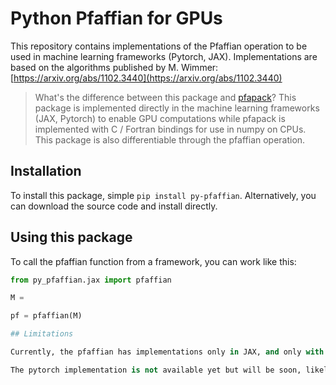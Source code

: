 # Python Pfaffian for GPUs

This repository contains implementations of the Pfaffian operation to be used in machine learning frameworks (Pytorch, JAX).  Implementations are based on the algorithms published by M. Wimmer: [https://arxiv.org/abs/1102.3440](https://arxiv.org/abs/1102.3440)

> What's the difference between this package and [pfapack](https://pypi.org/project/pfapack/)?  This package is implemented directly in the machine learning frameworks (JAX, Pytorch) to enable GPU computations while pfapack is implemented with C / Fortran bindings for use in numpy on CPUs.  This package is also differentiable through the pfaffian operation.


## Installation

To install this package, simple `pip install py-pfaffian`.  Alternatively, you can download the source code and install directly.

## Using this package

To call the pfaffian function from a framework, you can work like this:

```python
from py_pfaffian.jax import pfaffian

M = 

pf = pfaffian(M)

## Limitations

Currently, the pfaffian has implementations only in JAX, and only with the Parlett-Reid algorithm via decomposition.  The gradient computation is supported via a `custom_jvp` interface in JAX.  The algorithm is compatible with `jax.jit`, `jax.vmap`, and differentiation in JAX.

The pytorch implementation is not available yet but will be soon, likely targeting a triton implementation.

